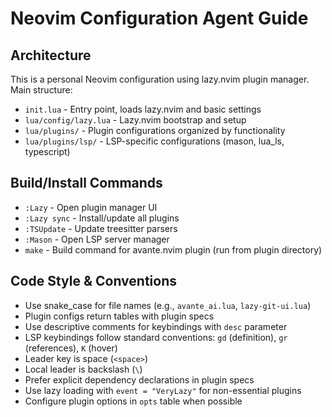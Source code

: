 # Neovim Configuration Agent Guide

## Architecture
This is a personal Neovim configuration using lazy.nvim plugin manager. Main structure:
- `init.lua` - Entry point, loads lazy.nvim and basic settings
- `lua/config/lazy.lua` - Lazy.nvim bootstrap and setup
- `lua/plugins/` - Plugin configurations organized by functionality
- `lua/plugins/lsp/` - LSP-specific configurations (mason, lua_ls, typescript)

## Build/Install Commands
- `:Lazy` - Open plugin manager UI
- `:Lazy sync` - Install/update all plugins  
- `:TSUpdate` - Update treesitter parsers
- `:Mason` - Open LSP server manager
- `make` - Build command for avante.nvim plugin (run from plugin directory)

## Code Style & Conventions
- Use snake_case for file names (e.g., `avante_ai.lua`, `lazy-git-ui.lua`)
- Plugin configs return tables with plugin specs
- Use descriptive comments for keybindings with `desc` parameter
- LSP keybindings follow standard conventions: `gd` (definition), `gr` (references), `K` (hover)
- Leader key is space (`<space>`)
- Local leader is backslash (`\`)
- Prefer explicit dependency declarations in plugin specs
- Use lazy loading with `event = "VeryLazy"` for non-essential plugins
- Configure plugin options in `opts` table when possible
